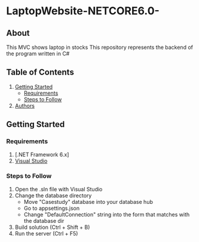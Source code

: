 # LaptopWebsite-NETCORE6.0-
## About
This MVC shows laptop in stocks
This repository represents the backend of the program written in C#

## Table of Contents
1. [Getting Started](#getting-started)
    - [Requirements](#requirements)
    - [Steps to Follow](#steps-to-follow)
2. [Authors](#authors)


## Getting Started
### Requirements
 1. [.NET Framework 6.x]
 2. [Visual Studio](https://visualstudio.microsoft.com/downloads/)

### Steps to Follow
 1. Open the .sln file with Visual Studio
 2. Change the database directory
    - Move "Casestudy" database into your database hub
    - Go to appsettings.json
    - Change "DefaultConnection" string into the form that matches with the database dir
 3. Build solution (Ctrl + Shift + B)
 4. Run the server (Ctrl + F5)
 
